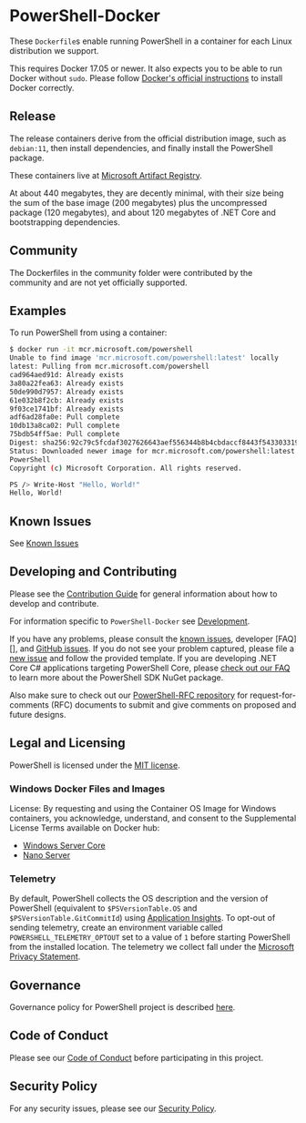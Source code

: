 # PowerShell-Docker

These `Dockerfile`s enable running PowerShell in a container for each Linux distribution we support.

This requires Docker 17.05 or newer.
It also expects you to be able to run Docker without `sudo`.
Please follow [Docker's official instructions][install] to install Docker correctly.

[install]: https://docs.docker.com/engine/install/

## Release

The release containers derive from the official distribution image,
such as `debian:11`, then install dependencies,
and finally install the PowerShell package.

These containers live at [Microsoft Artifact Registry][docker-release].

At about 440 megabytes, they are decently minimal,
with their size being the sum of the base image (200 megabytes)
plus the uncompressed package (120 megabytes),
and about 120 megabytes of .NET Core and bootstrapping dependencies.

[docker-release]: https://mcr.microsoft.com/product/powershell/about

## Community

The Dockerfiles in the community folder were contributed by the community and are not yet officially supported.

## Examples

To run PowerShell from using a container:

```sh
$ docker run -it mcr.microsoft.com/powershell
Unable to find image 'mcr.microsoft.com/powershell:latest' locally
latest: Pulling from mcr.microsoft.com/powershell
cad964aed91d: Already exists
3a80a22fea63: Already exists
50de990d7957: Already exists
61e032b8f2cb: Already exists
9f03ce1741bf: Already exists
adf6ad28fa0e: Pull complete
10db13a8ca02: Pull complete
75bdb54ff5ae: Pull complete
Digest: sha256:92c79c5fcdaf3027626643aef556344b8b4cbdaccf8443f543303319949c7f3a
Status: Downloaded newer image for mcr.microsoft.com/powershell:latest
PowerShell
Copyright (c) Microsoft Corporation. All rights reserved.

PS /> Write-Host "Hello, World!"
Hello, World!
```

## Known Issues

See [Known Issues](https://github.com/PowerShell/PowerShell-Docker/wiki/Known-Issues)

## Developing and Contributing

Please see the [Contribution Guide][] for general information about how to develop and contribute.

For information specific to `PowerShell-Docker` see [Development][development].

If you have any problems, please consult the [known issues][], developer [FAQ][], and [GitHub issues][].
If you do not see your problem captured, please file a [new issue][] and follow the provided template.
If you are developing .NET Core C# applications targeting PowerShell Core, please [check out our FAQ][] to learn more about the PowerShell SDK NuGet package.

Also make sure to check out our [PowerShell-RFC repository](https://github.com/powershell/powershell-rfc) for request-for-comments (RFC) documents to submit and give comments on proposed and future designs.

[check out our FAQ]: https://github.com/PowerShell/PowerShell/tree/master/docs/FAQ.md#where-do-i-get-the-powershell-core-sdk-package
[Contribution Guide]: https://github.com/PowerShell/PowerShell/tree/master/.github/CONTRIBUTING.md
[known issues]: https://github.com/PowerShell/PowerShell/tree/master/docs/KNOWNISSUES.md
[GitHub issues]: https://github.com/PowerShell/PowerShell/issues
[new issue]:https://github.com/PowerShell/PowerShell/issues/new
[development]: https://github.com/PowerShell/PowerShell-Docker/blob/master/docs/development.md

## Legal and Licensing

PowerShell is licensed under the [MIT license][].

[MIT license]: https://github.com/PowerShell/PowerShell/tree/master/LICENSE.txt

### Windows Docker Files and Images

License: By requesting and using the Container OS Image for Windows containers, you acknowledge, understand, and consent to the Supplemental License Terms available on Docker hub:

- [Windows Server Core](https://hub.docker.com/r/microsoft/windowsservercore/)
- [Nano Server](https://hub.docker.com/r/microsoft/nanoserver/)

### Telemetry

By default, PowerShell collects the OS description and the version of PowerShell (equivalent to `$PSVersionTable.OS` and `$PSVersionTable.GitCommitId`) using [Application Insights](https://azure.microsoft.com/en-us/services/application-insights/).
To opt-out of sending telemetry, create an environment variable called `POWERSHELL_TELEMETRY_OPTOUT` set to a value of `1` before starting PowerShell from the installed location.
The telemetry we collect fall under the [Microsoft Privacy Statement](https://privacy.microsoft.com/en-us/privacystatement/).

## Governance

Governance policy for PowerShell project is described [here][].

[here]: https://github.com/PowerShell/PowerShell/blob/master/docs/community/governance.md

## Code of Conduct

Please see our [Code of Conduct](.github/CODE_OF_CONDUCT.md) before participating in this project.

## Security Policy

For any security issues, please see our [Security Policy](.github/SECURITY.md).
